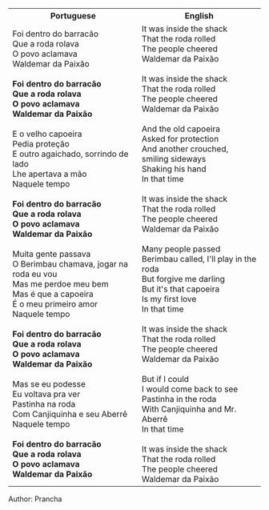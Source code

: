 <table class="capoeira-table">
    <tr class="header-row">
        <th>Portuguese</th>
        <th>English</th>
    </tr>
    <tr>
        <td>Foi dentro do barracão<br>
Que a roda rolava<br>
O povo aclamava<br>
Waldemar da Paixão<br>
<br>
<strong>Foi dentro do barracão<br>
Que a roda rolava<br>
O povo aclamava<br>
Waldemar da Paixão</strong><br>
<br>
E o velho capoeira<br>
Pedia proteção<br>
E outro agaichado, sorrindo de lado<br>
Lhe apertava a mão<br>
Naquele tempo<br>
<br>
<strong>Foi dentro do barracão<br>
Que a roda rolava<br>
O povo aclamava<br>
Waldemar da Paixão</strong><br>
<br>
Muita gente passava<br>
O Berimbau chamava, jogar na roda eu vou<br>
Mas me perdoe meu bem<br>
Mas é que a capoeira<br>
É o meu primeiro amor<br>
Naquele tempo<br>
<br>
<strong>Foi dentro do barracão<br>
Que a roda rolava<br>
O povo aclamava<br>
Waldemar da Paixão</strong><br>
<br>
Mas se eu podesse<br>
Eu voltava pra ver<br>
Pastinha na roda<br>
Com Canjiquinha e seu Aberrê<br>
Naquele tempo<br>
<br>
<strong>Foi dentro do barracão<br>
Que a roda rolava<br>
O povo aclamava<br>
Waldemar da Paixão</strong></td>
        <td>It was inside the shack<br>
That the roda rolled<br>
The people cheered<br>
Waldemar da Paixão<br>
<br>
It was inside the shack<br>
That the roda rolled<br>
The people cheered<br>
Waldemar da Paixão<br>
<br>
And the old capoeira<br>
Asked for protection<br>
And another crouched, smiling sideways<br>
Shaking his hand<br>
In that time<br>
<br>
It was inside the shack<br>
That the roda rolled<br>
The people cheered<br>
Waldemar da Paixão<br>
<br>
Many people passed<br>
Berimbau called, I'll play in the roda<br>
But forgive me darling<br>
But it's that capoeira<br>
Is my first love<br>
In that time<br>
<br>
It was inside the shack<br>
That the roda rolled<br>
The people cheered<br>
Waldemar da Paixão<br>
<br>
But if I could<br>
I would come back to see<br>
Pastinha in the roda<br>
With Canjiquinha and Mr. Aberrê<br>
In that time<br>
<br>
It was inside the shack<br>
That the roda rolled<br>
The people cheered<br>
Waldemar da Paixão</td>
    </tr>
</table>

<figcaption>
Author: Prancha
</figcaption>